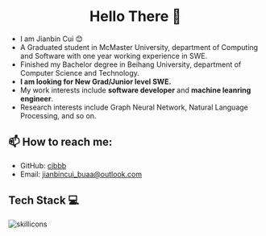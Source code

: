 <h1 align="center"> Hello There 👋 </h1>


* I am Jianbin Cui :blush: 
* A Graduated student in McMaster University, department of Computing and Software with one year working experience in SWE.
* Finished my Bachelor degree in Beihang University, department of Computer Science and Technology. 
* **I am looking for New Grad/Junior level SWE.**
* My work interests include **software developer** and **machine leanring engineer**.
* Research interests include Graph Neural Network, Natural Language Processing, and so on.  


## :mailbox: How to reach me:

- GitHub: [cjbbb](https://github.com/cjbbb)
- Email: jianbincui_buaa@outlook.com

## Tech Stack :computer:

 


![skillicons](https://skillicons.dev/icons?i=java,py,c,cpp,html,css,js,bash,nodejs,mysql,sqlite,vue,react,flask,django,spring,git,maven,docker,linux,github,gitlab,heroku,aws)


</tbody>
</table>
